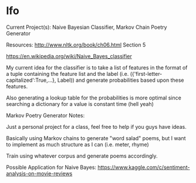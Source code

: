# lfo
Current Project(s): Naive Bayesian Classifier, Markov Chain Poetry Generator

Resources:
http://www.nltk.org/book/ch06.html
Section 5

https://en.wikipedia.org/wiki/Naive_Bayes_classifier

My current idea for the classifier is to take a list of features in the format of a tuple containing the feature list and the label (i.e. ({'first-letter-capitalized':True,...}, Label)) and generate probabilities based upon these features. 

Also generating a lookup table for the probabilities is more optimal since searching a dictionary for a value is constant time (hell yeah)

Markov Poetry Generator Notes:

Just a personal project for a class, feel free to help if you guys have ideas.

Basically using Markov chains to generate "word salad" poems, but I want to implement as much structure as I can (i.e. meter, rhyme)

Train using whatever corpus and generate poems accordingly.

Possible Application for Naive Bayes:
https://www.kaggle.com/c/sentiment-analysis-on-movie-reviews